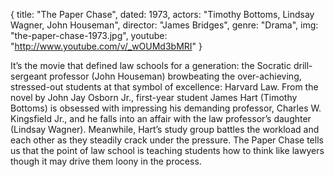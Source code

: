 {
  title: "The Paper Chase",
  dated: 1973,
  actors: "Timothy Bottoms, Lindsay Wagner, John Houseman",
  director: "James Bridges",
  genre: "Drama",
  img: "the-paper-chase-1973.jpg",
  youtube: "http://www.youtube.com/v/_wOUMd3bMRI"
}

It’s the movie that defined law schools for a generation: the Socratic drill-sergeant professor (John Houseman) browbeating the over-achieving, stressed-out students at that symbol of excellence: Harvard Law. From the novel by John Jay Osborn Jr., first-year student James Hart (Timothy Bottoms) is obsessed with impressing his demanding professor, Charles W. Kingsfield Jr., and he falls into an affair with the law professor’s daughter (Lindsay Wagner). Meanwhile, Hart’s study group battles the workload and each other as they steadily crack under the pressure. The Paper Chase tells us that the point of law school is teaching students how to think like lawyers though it may drive them loony in the process.